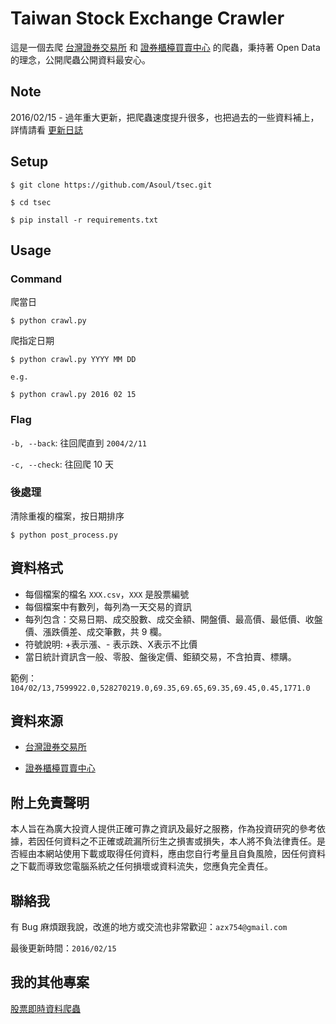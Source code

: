 # Taiwan Stock Exchange Crawler

這是一個去爬 [台灣證券交易所](http://www.twse.com.tw/) 和 [證券櫃檯買賣中心](http://www.tpex.org.tw/) 的爬蟲，秉持著 Open Data 的理念，公開爬蟲公開資料最安心。

## Note

2016/02/15 - 過年重大更新，把爬蟲速度提升很多，也把過去的一些資料補上，詳情請看 [更新日誌](https://github.com/Asoul/tsec/blob/master/CHANGELOG.md)

## Setup

```
$ git clone https://github.com/Asoul/tsec.git

$ cd tsec

$ pip install -r requirements.txt
```

## Usage

### Command

爬當日

```
$ python crawl.py
```

爬指定日期

```
$ python crawl.py YYYY MM DD

e.g.

$ python crawl.py 2016 02 15
```

### Flag

`-b, --back`: 往回爬直到 `2004/2/11`

`-c, --check`: 往回爬 10 天

### 後處理

清除重複的檔案，按日期排序

```
$ python post_process.py
```

## 資料格式

- 每個檔案的檔名 `XXX.csv`，`XXX` 是股票編號
- 每個檔案中有數列，每列為一天交易的資訊
- 每列包含：交易日期、成交股數、成交金額、開盤價、最高價、最低價、收盤價、漲跌價差、成交筆數，共 9 欄。
- 符號說明: +表示漲、- 表示跌、X表示不比價
- 當日統計資訊含一般、零股、盤後定價、鉅額交易，不含拍賣、標購。

範例：`104/02/13,7599922.0,528270219.0,69.35,69.65,69.35,69.45,0.45,1771.0`

## 資料來源

- [台灣證券交易所](http://www.twse.com.tw/)

- [證券櫃檯買賣中心](http://www.tpex.org.tw/)

## 附上免責聲明

本人旨在為廣大投資人提供正確可靠之資訊及最好之服務，作為投資研究的參考依據，若因任何資料之不正確或疏漏所衍生之損害或損失，本人將不負法律責任。是否經由本網站使用下載或取得任何資料，應由您自行考量且自負風險，因任何資料之下載而導致您電腦系統之任何損壞或資料流失，您應負完全責任。

## 聯絡我

有 Bug 麻煩跟我說，改進的地方或交流也非常歡迎：`azx754@gmail.com`

最後更新時間：`2016/02/15`

## 我的其他專案

[股票即時資料爬蟲](https://github.com/Asoul/tsrtc)
